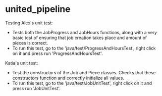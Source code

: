 # united_pipeline

Testing
Alex's unit test:
-   Tests both the JobProgress and JobHours functions, along with a very basic test of ensuring that job creation takes place and amount of pieces is correct. 
-   To run this test, go to the 'java/test/ProgressAndHoursTest', right click on it and press run 'ProgressAndHoursTest'.

Katia's unit test:
-   Test the constructors of the Job and Piece classes. Checks that these constructors function and correctly initialize all values.
-   To run this test, go to the 'java/test/JobUnitTest', right click on it and press run 'JobUnitTest'.
